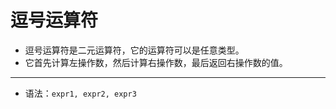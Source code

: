 逗号运算符
===

- 逗号运算符是二元运算符，它的运算符可以是任意类型。
- 它首先计算左操作数，然后计算右操作数，最后返回右操作数的值。

---

- 语法：`expr1, expr2, expr3`

